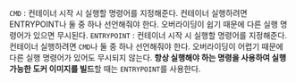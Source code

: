 
`CMD`
: 컨테이너 시작 시 실행할 명령어를 지정해준다. 컨테이너 실행하려면 ENTRYPOINT나 둘 중 하나 선언해줘야 한다. 오버라이딩이 쉽기 때문에 다른 실행 명령어가 있으면 무시된다.
`ENTRYPOINT`
: 컨테이너 시작 시 실행할 명령어를 지정해준다. 컨테이너 실행하려면 `CMD`나 둘 중 하나 선언해줘야 한다. 오버라이딩이 어렵기 때문에 다른 실행 명령어가 있어도 무시되지 않는다. **항상 실행해야 하는 명령을 사용하여 실행 가능한 도커 이미지를 빌드**할 때는 `ENTRYPOINT`를 사용한다.